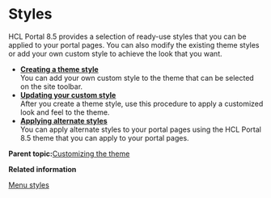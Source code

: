 # Styles

HCL Portal 8.5 provides a selection of ready-use styles that you can be applied to your portal pages. You can also modify the existing theme styles or add your own custom style to achieve the look that you want.

-   **[Creating a theme style](../dev-theme/themeopt_cust_newstyle.md)**  
You can add your own custom style to the theme that can be selected on the site toolbar.
-   **[Updating your custom style](../dev-theme/themeopt_cust_styleupdate.md)**  
After you create a theme style, use this procedure to apply a customized look and feel to the theme.
-   **[Applying alternate styles](../dev-theme/themeopt_cust_altstyle.md)**  
You can apply alternate styles to your portal pages using the HCL Portal 8.5 theme that you can apply to your portal pages.

**Parent topic:**[Customizing the theme](../dev-theme/themeopt_cust.md)

**Related information**  


[Menu styles](../dev-theme/themeopt_cust_menustyling.md)

